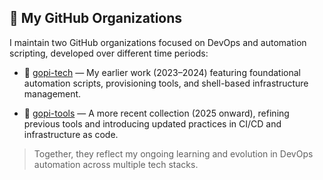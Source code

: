 ## 💼 My GitHub Organizations

I maintain two GitHub organizations focused on DevOps and automation scripting, developed over different time periods:

- 🚀 [gopi-tech](https://github.com/orgs/Gopi76s) — My earlier work (2023–2024) featuring foundational automation scripts, provisioning tools, and shell-based infrastructure management.

- 🔧 [gopi-tools](https://github.com/orgs/Gopi76s) — A more recent collection (2025 onward), refining previous tools and introducing updated practices in CI/CD and infrastructure as code.

> Together, they reflect my ongoing learning and evolution in DevOps automation across multiple tech stacks.

